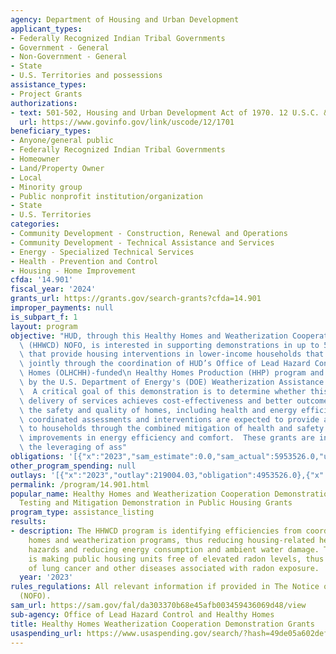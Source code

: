 ```yaml
---
agency: Department of Housing and Urban Development
applicant_types:
- Federally Recognized Indian Tribal Governments
- Government - General
- Non-Government - General
- State
- U.S. Territories and possessions
assistance_types:
- Project Grants
authorizations:
- text: 501-502, Housing and Urban Development Act of 1970. 12 U.S.C. &sect; 1701z1-2.
  url: https://www.govinfo.gov/link/uscode/12/1701
beneficiary_types:
- Anyone/general public
- Federally Recognized Indian Tribal Governments
- Homeowner
- Land/Property Owner
- Local
- Minority group
- Public nonprofit institution/organization
- State
- U.S. Territories
categories:
- Community Development - Construction, Renewal and Operations
- Community Development - Technical Assistance and Services
- Energy - Specialized Technical Services
- Health - Prevention and Control
- Housing - Home Improvement
cfda: '14.901'
fiscal_year: '2024'
grants_url: https://grants.gov/search-grants?cfda=14.901
improper_payments: null
is_subpart_f: 1
layout: program
objective: "HUD, through this Healthy Homes and Weatherization Cooperation Demonstration\
  \ (HHWCD) NOFO, is interested in supporting demonstrations in up to 5 communities\
  \ that provide housing interventions in lower-income households that are conducted\
  \ jointly through the coordination of HUD’s Office of Lead Hazard Control and Healthy\
  \ Homes (OLHCHH)-funded\n Healthy Homes Production (HHP) program and programs funded\
  \ by the U.S. Department of Energy's (DOE) Weatherization Assistance Program (WAP).\
  \  A critical goal of this demonstration is to determine whether this coordinated\
  \ delivery of services achieves cost-effectiveness and better outcomes in improving\
  \ the safety and quality of homes, including health and energy efficiency.  The\
  \ coordinated assessments and interventions are expected to provide additional benefits\
  \ to households through the combined mitigation of health and safety hazards and\
  \ improvements in energy efficiency and comfort.  These grants are intended to facilitate\
  \ the leveraging of ass"
obligations: '[{"x":"2023","sam_estimate":0.0,"sam_actual":5953526.0,"usa_spending_actual":4953526.0},{"x":"2024","sam_estimate":0.0,"sam_actual":7000000.0,"usa_spending_actual":6187462.16},{"x":"2025","sam_estimate":0.0,"sam_actual":0.0,"usa_spending_actual":0.0}]'
other_program_spending: null
outlays: '[{"x":"2023","outlay":219004.03,"obligation":4953526.0},{"x":"2024","outlay":20800.0,"obligation":6187462.16},{"x":"2025","outlay":0.0,"obligation":0.0}]'
permalink: /program/14.901.html
popular_name: Healthy Homes and Weatherization Cooperation Demonstration Grants, Radon
  Testing and Mitigation Demonstration in Public Housing Grants
program_type: assistance_listing
results:
- description: The HHWCD program is identifying efficiencies from coordinating healthy
    homes and weatherization programs, thus reducing housing-related health and safety
    hazards and reducing energy consumption and ambient water damage. The RTM program
    is making public housing units free of elevated radon levels, thus reducing risks
    of lung cancer and other diseases associated with radon exposure.
  year: '2023'
rules_regulations: All relevant information if provided in The Notice of Funding Opportunity
  (NOFO).
sam_url: https://sam.gov/fal/da303370b68e45afb003459436069d48/view
sub-agency: Office of Lead Hazard Control and Healthy Homes
title: Healthy Homes Weatherization Cooperation Demonstration Grants
usaspending_url: https://www.usaspending.gov/search/?hash=49de05a602def099d9b3bcf3ed79b0ac
---
```

